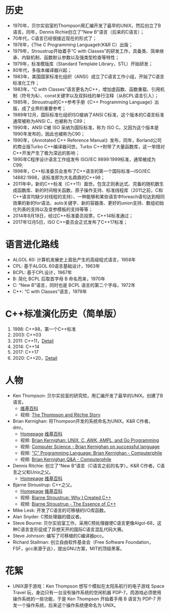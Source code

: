 # 历史

* 1970年，贝尔实验室的Thompson用汇编开发了最早的UNIX，然后创立了B语言。同年，Dennis Richie创立了“New B”语言（后来的C语言）；
* 70年代，C语言已经很接近现在的形式了；
* 1978年，《The C Programming Language》（K&R C）出版；
* 1979年，Stroustrup开始着手“C with Classes”的研发工作，具备类、简单继承、内联机制、函数默认参数以及强类型检查等特性；
* 1979年，标准模版库（Standard Template Library，STL）开始研发；
* 80年代，多版本编译器兴起；
* 1983年，美国国家标准化组织（ANSI）成立了C语言工作小组，开始了C语言标准化工作；
* 1983年，“C with Classes”语言更名为C++，增加虚函数、函数重载、引用机制（符号为&）、const关键字以及双斜线的单行注释（从BCPL语言引入）；
* 1985年，Stroustrup的C++参考手册《C++ Programming Language》出版，成了业界的重要参考；
* 1989年12月，国际标准化组织ISO接纳了ANSI C标准，这个版本的C语言标准通常被称为ANSI C，也被称为 C89；
* 1990年，ANSI C被 ISO 采纳为国际标准，称为 ISO C。又因为这个版本是1990年发布的，因此也被称为C90；
* 1990年，《Annotated C++ Reference Manual》发布，同年，Borland公司的商业版Turbo C++编译器问世。Turbo C++附带了大量函数库，这一举措对C++开发产生了极为深远的影响；
* 1995年C程序设计语言工作组发布 ISO/IEC 9899:1999标准，通常被成为C99;
* 1998年，C++标准委员会发布了C++语言的第一个国际标准—ISO/IEC 14882:1998，该标准即为大名鼎鼎的C++98；
* 2011年中，新的C++标准（C++11）面世。包含正则表达式、完备的随机数生成函数库、新的时间相关函数，原子操作支持、标准线程库（2011之前，C和C++语言均缺少对线程的支持）、一种能够和某些语言中foreach语句达到相同效果的新的for语法、auto关键字、新的容器类、更好的union支持、数组初始化列表的支持以及变参模板的支持等等；
* 2014年8月18日，经过C++标准委员投票，C++14标准通过；
* 2017年12月5日，ISO C++委员会正式发布了C++17标准；

# 语言进化路线

- ALGOL 60: 计算机发展史上首批产生的高级程式语言，1958年
- CPL: 基于ALGOL 60语言基础设计，1963年
- BCPL: 基于CPL设计，1967年
- B: 简化 BCPL 后取首字母 B 命名而来，1970年
- C: “New B”语言，同时也是 BCPL 语言的第二个字母，1972年
- C++: “C with Classes”语言，1979年

# C++标准演化历史（简单版）

1. 1998: C++98，第一个C++标准
2. 2003: C++03
3. 2011: C++11，[Detail](https://zh.wikipedia.org/zh-cn/C%2B%2B11)
4. 2014: C++14
5. 2017: C++17
6. 2020: C++20，[Detail](https://zh.wikipedia.org/wiki/C%2B%2B20)

# 人物

- Ken Thompson: 贝尔实验室的研究院，用汇编开发了最早的UNIX。创建了B语言。
    - [维基百科](https://zh.wikipedia.org/zh/%E8%82%AF%C2%B7%E6%B1%A4%E6%99%AE%E9%80%8A)
    - 视频: [The Thompson and Ritchie Story](https://www.youtube.com/watch?v=g3jOJfrOknA)
- Brian Kernighan: 将Thompson开发的系统命名为UNIX。K&R C作者。dmr。
    - [Homepage](https://www.cs.princeton.edu/~bwk/) [维基百科](https://zh.wikipedia.org/zh-hans/%E5%B8%83%E8%90%8A%E6%81%A9%C2%B7%E6%9F%AF%E6%9E%97%E6%BC%A2)
    - 视频: [Brian Kernighan: UNIX, C, AWK, AMPL, and Go Programming](https://www.youtube.com/watch?v=O9upVbGSBFo)
    - 视频: [Computer Science - Brian Kernighan on successful language](https://www.youtube.com/watch?v=Sg4U4r_AgJU)
    - 视频: ["C" Programming Language: Brian Kernighan - Computerphile](https://www.youtube.com/watch?v=de2Hsvxaf8M)
    - 视频: [Brian Kernighan Q&amp;A - Computerphile](https://www.youtube.com/watch?v=zmYhR8cUX90)
- Dennis Ritchie: 创立了“New B”语言（C语言之前的名字）。K&R C作者。C语言之父和Unix之父。
    - [Homepage](https://www.bell-labs.com/usr/dmr/www/) [维基百科](https://zh.wikipedia.org/zh/%E4%B8%B9%E5%B0%BC%E6%96%AF%C2%B7%E9%87%8C%E5%A5%87)
- Bjarne Stroustrup: C++之父。
    - [Homepage](https://www.stroustrup.com/) [维基百科](https://zh.wikipedia.org/zh-hans/%E6%AF%94%E9%9B%85%E5%B0%BC%C2%B7%E6%96%AF%E7%89%B9%E5%8A%B3%E6%96%AF%E7%89%B9%E9%B2%81%E6%99%AE)
    - 视频: [Bjarne Stroustrup: Why I Created C++](https://www.youtube.com/watch?v=JBjjnqG0BP8)
    - 视频: [Bjarne Stroustrup - The Essence of C++](https://www.youtube.com/watch?v=86xWVb4XIyE)
- Mike Lesk: 开发了C语言的可移植的I/O库函数。
- Alan Snyder: C预处理器的倡议者。
- Steve Bourne: 贝尔实验室工作，采用C预处理器使C语言更像Algol-68，这种C语言变形促成了异想天开的国际C语言混乱代码大赛。
- Steve Johnson: 编写了可移植的C编译器pcc。
- Richard Stallman: 创立自由软件基金会（Free Software Foundation，FSF，gcc来源于此），提出GNU方案，MIT的顶级黑客。

# 花絮

- UNIX源于游戏：Ken Thompson 想写个模拟在太阳系航行的电子游戏 Space Travel 玩，身边只有一台没有操作系统的空闲机器 PDP-7，而游戏必须使用操作系统的一些功能，于是 Ken Thompson 开始着手用 B 语言为 PDP-7 开发一个操作系统，后来这个操作系统便命名为 UNIX。